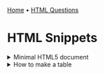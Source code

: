 [Home](../README.md) • [HTML Questions](../html.md)

# HTML Snippets

<!-- $Q:D -->
<details>
<summary>Minimal HTML5 document</summary>

- The 2 meta tags must come first to ensure proper document rendering
- Any other head element should come after these tags
- Always include the document's language
```html
<!DOCTYPE html>
<html lang="xx">
<head>
<meta charset="utf-8">
<meta name="viewport" content="width=device-width, initial-scale=1">
<title>Page Title</title>
</head>
<body>

<h1>My First Heading</h1>
<p>My first paragraph.</p>
</body>
</html>
```
</details>



<!-- $Q:C -->
<details id="table">
<summary>How to make a table</summary>

```html
<table>
  <tr>
    <th>Number</th>
    <th>Letter</th>
  </tr>
  <tr>
    <td>1</td>
    <td>A</td>
  </tr>
  <tr>
    <td>2</td>
    <td>B</td>
  </tr>
</table>
```
</details>
